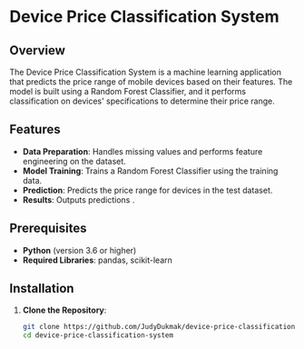 # Device Price Classification System

## Overview

The Device Price Classification System is a machine learning application that predicts the price range of mobile devices based on their features. 
The model is built using a Random Forest Classifier, and it performs classification on devices' specifications to determine their price range.

## Features

- **Data Preparation**: Handles missing values and performs feature engineering on the dataset.
- **Model Training**: Trains a Random Forest Classifier using the training data.
- **Prediction**: Predicts the price range for devices in the test dataset.
- **Results**: Outputs predictions .

## Prerequisites

- **Python** (version 3.6 or higher)
- **Required Libraries**: pandas, scikit-learn

## Installation

1. **Clone the Repository**:
   ```bash
   git clone https://github.com/JudyDukmak/device-price-classification-system.git
   cd device-price-classification-system
